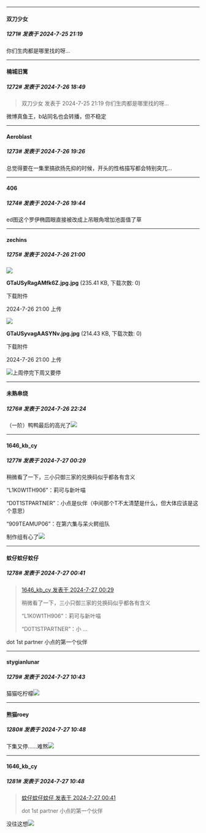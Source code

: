 ﻿
*****

####  双刀少女  
##### 1271#       发表于 2024-7-25 21:19

你们生肉都是哪里找的呀...


*****

####  楠城旧篱  
##### 1272#       发表于 2024-7-26 18:49

<blockquote>双刀少女 发表于 2024-7-25 21:19
你们生肉都是哪里找的呀...</blockquote>
微博真鱼王，b站同名也会转播，但不稳定


*****

####  Aeroblast  
##### 1273#       发表于 2024-7-26 19:26

总觉得要在一集里搞欲扬先抑的时候，开头的性格描写都会特别突兀…


*****

####  406  
##### 1274#       发表于 2024-7-26 19:44

ed图这个罗伊椭圆眼直接被改成上吊眼角增加池面值了草


*****

####  zechins  
##### 1275#       发表于 2024-7-26 21:00

<img src="https://img.saraba1st.com/forum/202407/26/210000hqts00gx6z4nngwn.jpg" referrerpolicy="no-referrer">

<strong>GTaUSyRagAMfk6Z.jpg.jpg</strong> (235.41 KB, 下载次数: 0)

下载附件

2024-7-26 21:00 上传

<img src="https://img.saraba1st.com/forum/202407/26/210000eob0ieochybygzqc.jpg" referrerpolicy="no-referrer">

<strong>GTaUSyvagAASYNv.jpg.jpg</strong> (214.43 KB, 下载次数: 0)

下载附件

2024-7-26 21:00 上传

<img src="https://static.saraba1st.com/image/smiley/face/28.gif" referrerpolicy="no-referrer">上周停完下周又要停


*****

####  未熟串烧  
##### 1276#       发表于 2024-7-26 22:24

（一阶）鸭鸭最后的高光了<img src="https://static.saraba1st.com/image/smiley/face2017/136.png" referrerpolicy="no-referrer">


*****

####  1646_kb_cy  
##### 1277#       发表于 2024-7-27 00:29

稍微看了一下，三小只御三家的兑换码似乎都各有含义

“L1K0W1TH906”：莉可与新叶喵

“D0T1STPARTNER”：小点是伙伴（中间那个T不太清楚是什么，但大体应该是这个意思）

“909TEAMUP06”：在第六集与呆火鳄组队

制作组有心了<img src="https://static.saraba1st.com/image/smiley/face2017/074.png" referrerpolicy="no-referrer">


*****

####  蚊仔蚊仔蚊仔  
##### 1278#       发表于 2024-7-27 00:41

<blockquote><a href="httphttps://bbs.saraba1st.com/2b/forum.php?mod=redirect&amp;goto=findpost&amp;pid=65708186&amp;ptid=2165753" target="_blank">1646_kb_cy 发表于 2024-7-27 00:29</a>

稍微看了一下，三小只御三家的兑换码似乎都各有含义

“L1K0W1TH906”：莉可与新叶喵

“D0T1STPARTNER”：小 ...</blockquote>
dot 1st partner 小点的第一个伙伴


*****

####  stygianlunar  
##### 1279#       发表于 2024-7-27 10:43

猫猫吃柠檬<img src="https://static.saraba1st.com/image/smiley/face2017/066.png" referrerpolicy="no-referrer">

*****

####  熊猫roey  
##### 1280#       发表于 2024-7-27 10:48

下集又停……难熬<img src="https://static.saraba1st.com/image/smiley/face2017/091.png" referrerpolicy="no-referrer">


*****

####  1646_kb_cy  
##### 1281#       发表于 2024-7-27 10:48

<blockquote><a href="httphttps://bbs.saraba1st.com/2b/forum.php?mod=redirect&amp;goto=findpost&amp;pid=65708239&amp;ptid=2165753" target="_blank">蚊仔蚊仔蚊仔 发表于 2024-7-27 00:41</a>

dot 1st partner 小点的第一个伙伴</blockquote>
没往这想<img src="https://static.saraba1st.com/image/smiley/face2017/069.png" referrerpolicy="no-referrer">

